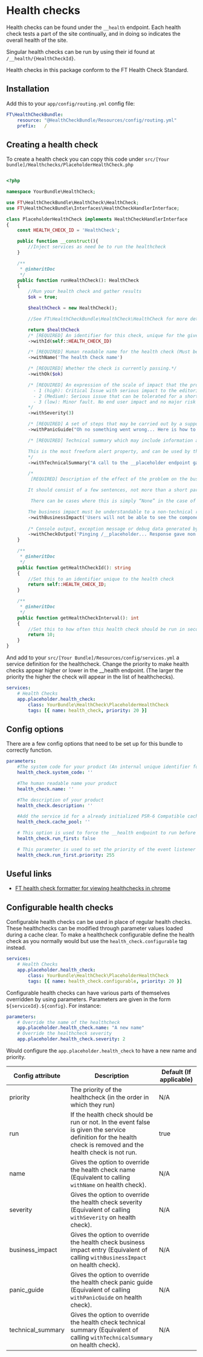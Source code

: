 # Health checks
Health checks can be found under the `__health` endpoint. Each health check tests a part of the site continually, and in doing so indicates the overall health of the site.

Singular health checks can be run by using their id found at `/__health/{HealthCheckId}`.

Health checks in this package conform to the FT Health Check Standard.

## Installation
Add this to your `app/config/routing.yml` config file:
```yml 
FT\HealthCheckBundle:
    resource: "@HealthCheckBundle/Resources/config/routing.yml"
    prefix:   /
```

## Creating a health check
To create a health check you can copy this code under `src/[Your bundle]/Healthchecks/PlaceholderHealthCheck.php`

```php

<?php

namespace YourBundle\HealthCheck;

use FT\HealthCheckBundle\HealthCheck\HealthCheck;
use FT\HealthCheckBundle\Interfaces\HealthCheckHandlerInterface;

class PlaceholderHealthCheck implements HealthCheckHandlerInterface
{
    const HEALTH_CHECK_ID = 'HealthCheck';

    public function __construct(){
        //Inject services as need be to run the healthcheck
    }

    /**
     * @inheritDoc
     */
    public function runHealthCheck(): HealthCheck
    {
        //Run your health check and gather results
        $ok = true;

        $healthCheck = new HealthCheck();

        //See FT\HealthCheckBundle\HealthCheck\HealthCheck for more details on what each of these methods do.

        return $healthCheck
        /* [REQUIRED] An identifier for this check, unique for the given System Code.  Must only consist of lowercase alphanumeric characters and hyphens. */
        ->withId(self::HEALTH_CHECK_ID)

        /* [REQUIRED] Human readable name for the health check (Must be unique) */
        ->withName('The health Check name')

        /* [REQUIRED] Whether the check is currently passing.*/
        ->withOk($ok)

        /* [REQUIRED] An expression of the scale of impact that the problem will cause.  Must be an integer set to one of the following values:
          - 1 (high): Critical Issue with serious impact to the editorial team or user (e.g database is down).
          - 2 (Medium): Serious issue that can be tolerated for a short duration of time. This can involve lowed redundancy or minimal user impact.
          - 3 (low): Minor fault. No end user impact and no major risk caused by this alert.
        */
        ->withSeverity(3)

        /* [REQUIRED] A set of steps that may be carried out by a support engineer to further diagnose and potentially resolve the issue. */
        ->withPanicGuide("Oh no something went wrong... Here is how to possibly fix it!")

        /* [REQUIRED] Technical summary which may include information about the test being done, the potential problem from a technical perspective, and the systems that are involved, giving context to the issue.

        This is the most freeform alert property, and can be used by the alert author to pass over any relevant technical information to help the reader understand the way the application is set up.
        */
        ->withTechnicalSummary("A call to the __placeholder endpoint gave back a 404 error.")

        /*
         [REQUIRED] Description of the effect of the problem on the business operations of the FT, which features are affected, and how it might affect our internal users or external customers.

        It should consist of a few sentences, not more than a short paragraph and should make sense to anyone in IT and the relevant Business unit.

         There can be cases where this is simply “None” in the case of a redundant system failure.

        The business impact must be understandable to a non-technical reader.*/
        ->withBusinessImpact('Users will not be able to see the component and the editorial team cannot edit the component.')
        
        /* Console output, exception message or debug data generated by the test. */
        ->withCheckOutput('Pinging /__placeholder... Response gave non 200 status code! (404)');
    }

    /**
     * @inheritDoc
     */
    public function getHealthCheckId(): string
    {
        //Set this to an identifier unique to the health check
        return self::HEALTH_CHECK_ID;
    }

    /**
     * @inheritDoc
     */
    public function getHealthCheckInterval(): int
    {
        //Set this to how often this health check should be run in seconds. (if 0 will result in health check running every time a request to the __health endpoint is made)
        return 10;
    }
}
```
And add to your `src/[Your Bundle]/Resources/config/services.yml` a service definition for the healthcheck. Change the priority to make health checks appear higher or lower in the __health endpoint. (The larger the priority the higher the check will appear in the list of healthchecks).
```yml
services:
    # Health Checks
    app.placeholder.health_check:
        class: YourBundle\HealthCheck\PlaceholderHealthCheck
        tags: [{ name: health_check, priority: 20 }]
```

## Config options
There are a few config options that need to be set up for this bundle to correctly function.

```yml
parameters:
    #The system code for your product (An internal unique identifier for your product)
    health_check.system_code: ''

    #The human readable name your product
    health_check.name: ''

    #The description of your product
    health_check.description: ''

    #Add the service id for a already initialized PSR-6 Compatible cache pool. This option needed to be set in order for health check caching to work. In the event that this is not set all healthchecks will be run every time the __health endpoint is called. (For eZ Publish/Platform use 'ezpublish.cache_pool')
    health_check.cache_pool: ''

    # This option is used to force the __health endpoint to run before anything else. This is useful for when event listeners that run before requests rely on external services that are covered in other healthchecks. (For instance an auth service that runs before every request that could fail if the session service was down) 
    health_check.run_first: false

    # This parameter is used to set the priority of the event listener added in 'health_check.run_first'. This can be used to stop the event conflicting with other high priority events that might need to run at the start of each request 
    health_check.run_first.priority: 255
```

## Useful links
- [FT health check formatter for viewing healthchecks in chrome ](https://github.com/Financial-Times/health-status-formatter)

## Configurable health checks
Configurable health checks can be used in place of regular health checks. These healthchecks can be modified through parameter values loaded during a cache clear.
To make a healthcheck configurable define the health check as you normally would but use the `health_check.configurable` tag instead.

```yml
services:
    # Health Checks
    app.placeholder.health_check:
        class: YourBundle\HealthCheck\PlaceholderHealthCheck
        tags: [{ name: health_check.configurable, priority: 20 }]
```

Configurable health checks can have various parts of themselves overridden by using parameters. Parameters are given in the form `${serviceId}.${config}`. 
For instance:
```yml
parameters:
    # Override the name of the healthcheck
    app.placeholder.health_check.name: "A new name"
    # Override the healthcheck severity 
    app.placeholder.health_check.severity: 2
``` 
Would configure the `app.placeholder.health_check` to have a new name and priority.

| Config attribute  | Description                                                                                                                                                    | Default (If applicable) |
|-------------------|----------------------------------------------------------------------------------------------------------------------------------------------------------------|-------------------------|
| priority          | The priority of the healthcheck (in the order in which they run)                                                                                               | N/A                     |
| run               | If the health check should be run or not.  In the event false is given the service definition for the health check is removed and the health check is not run. | true                    |
| name              | Gives the option to override the health check name (Equivalent to calling `withName` on health check).                                                         | N/A                     |
| severity          | Gives the option to override the health check severity (Equivalent of calling `withSeverity` on health check).                                                 | N/A                     |
| business_impact   | Gives the option to override the health check business impact entry (Equivalent of calling `withBusinessImpact` on health check).                              | N/A                     |
| panic_guide       | Gives the option to override the health check panic guide (Equivalent of calling `withPanicGuide` on health check).                                            | N/A                     |
| technical_summary | Gives the option to override the health check technical summary  (Equivalent of calling `withTechnicalSummary` on health check).                               | N/A                     |